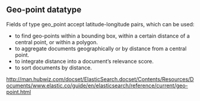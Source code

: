 ## Geo-point datatype
Fields of type geo_point accept latitude-longitude pairs, which can be used:

- to find geo-points within a bounding box, within a certain distance of a central point, or within a polygon.
- to aggregate documents geographically or by distance from a central point.
- to integrate distance into a document’s relevance score.
- to sort documents by distance.

http://man.hubwiz.com/docset/ElasticSearch.docset/Contents/Resources/Documents/www.elastic.co/guide/en/elasticsearch/reference/current/geo-point.html
